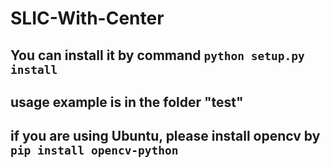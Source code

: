 # SLIC-With-Center
## You can install it by command ```python setup.py install```
## usage example is in the folder "test"
## if you are using Ubuntu, please install opencv by ```pip install opencv-python ```
